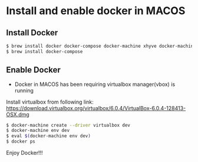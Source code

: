 # Install and enable docker in MACOS

## Install Docker
```bash
$ brew install docker docker-compose docker-machine xhyve docker-machine-driver-xhyve
$ brew install docker-compose
```

## Enable Docker
- Docker in MACOS has been requiring virtualbox manager(vbox) is running

Install virtualbox from following link: https://download.virtualbox.org/virtualbox/6.0.4/VirtualBox-6.0.4-128413-OSX.dmg
```bash
$ docker-machine create --driver virtualbox dev
$ docker-machine env dev
$ eval $(docker-machine env dev)
$ docker ps
```

Enjoy Docker!!!
